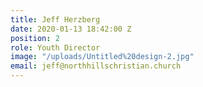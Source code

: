 ```yaml
---
title: Jeff Herzberg
date: 2020-01-13 18:42:00 Z
position: 2
role: Youth Director
image: "/uploads/Untitled%20design-2.jpg"
email: jeff@northhillschristian.church
---
```


